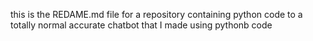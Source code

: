 this is the REDAME.md file for a repository containing python code to a totally normal accurate chatbot that I made using pythonb code
